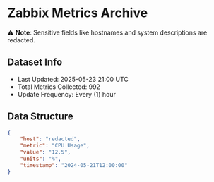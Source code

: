 # Zabbix Metrics Archive

⚠️ **Note**: Sensitive fields like hostnames and system descriptions are redacted.

## Dataset Info
- Last Updated: 2025-05-23 21:00 UTC
- Total Metrics Collected: 992
- Update Frequency: Every (1) hour

## Data Structure
```json
{
    "host": "redacted",
    "metric": "CPU Usage",
    "value": "12.5",
    "units": "%",
    "timestamp": "2024-05-21T12:00:00"
}
```

